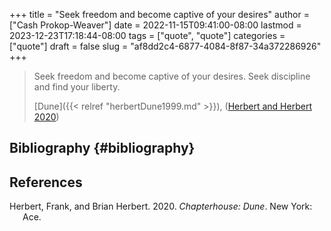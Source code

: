 +++
title = "Seek freedom and become captive of your desires"
author = ["Cash Prokop-Weaver"]
date = 2022-11-15T09:41:00-08:00
lastmod = 2023-12-23T17:18:44-08:00
tags = ["quote", "quote"]
categories = ["quote"]
draft = false
slug = "af8dd2c4-6877-4084-8f87-34a372286926"
+++

> Seek freedom and become captive of your desires. Seek discipline and find your liberty.
>
> [Dune]({{< relref "herbertDune1999.md" >}}), (<a href="#citeproc_bib_item_1">Herbert and Herbert 2020</a>)


## Bibliography {#bibliography}

## References

<style>.csl-entry{text-indent: -1.5em; margin-left: 1.5em;}</style><div class="csl-bib-body">
  <div class="csl-entry"><a id="citeproc_bib_item_1"></a>Herbert, Frank, and Brian Herbert. 2020. <i>Chapterhouse: Dune</i>. New York: Ace.</div>
</div>

